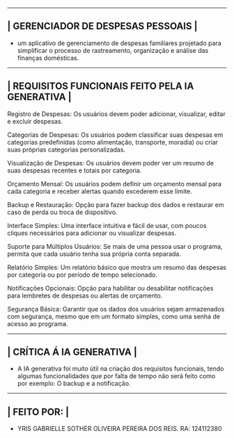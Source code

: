 ------------------------------------
| GERENCIADOR DE DESPESAS PESSOAIS |
------------------------------------

*  um aplicativo de gerenciamento de despesas familiares projetado para simplificar o processo de rastreamento, organização e análise das finanças domésticas.

--------------------------------------------------
| REQUISITOS FUNCIONAIS FEITO PELA IA GENERATIVA | 
--------------------------------------------------

Registro de Despesas: Os usuários devem poder adicionar, visualizar, editar e excluir despesas.

Categorias de Despesas: Os usuários podem classificar suas despesas em categorias predefinidas (como alimentação, transporte, moradia) ou criar suas próprias categorias personalizadas.

Visualização de Despesas: Os usuários devem poder ver um resumo de suas despesas recentes e totais por categoria.

Orçamento Mensal: Os usuários podem definir um orçamento mensal para cada categoria e receber alertas quando excederem esse limite.

Backup e Restauração: Opção para fazer backup dos dados e restaurar em caso de perda ou troca de dispositivo.

Interface Simples: Uma interface intuitiva e fácil de usar, com poucos cliques necessários para adicionar ou visualizar despesas.

Suporte para Múltiplos Usuários: Se mais de uma pessoa usar o programa, permita que cada usuário tenha sua própria conta separada.

Relatório Simples: Um relatório básico que mostra um resumo das despesas por categoria ou por período de tempo selecionado.

Notificações Opcionais: Opção para habilitar ou desabilitar notificações para lembretes de despesas ou alertas de orçamento.

Segurança Básica: Garantir que os dados dos usuários sejam armazenados com segurança, mesmo que em um formato simples, como uma senha de acesso ao programa.

---------------------------
| CRÍTICA Á IA GENERATIVA |
---------------------------

* A IA generativa foi muito útil na criação dos requisitos funcionais, tendo algumas funcionalidades que por falta de tempo não será feito como por exemplo: O backup e a notificação. 

-------------
| FEITO POR: |
-------------

* YRIS GABRIELLE SOTHER OLIVEIRA PEREIRA DOS REIS.
RA: 124112380